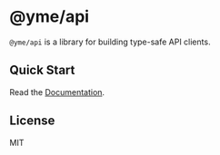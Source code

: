 # @yme/api

`@yme/api` is a library for building type-safe API clients.

## Quick Start

Read the [Documentation](https://yme.kagabase.com/).

## License

MIT
